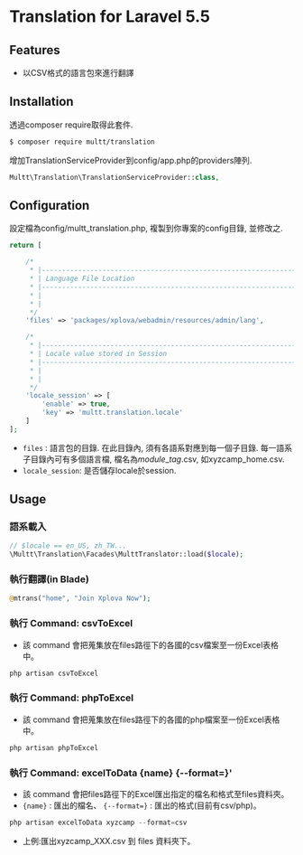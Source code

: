 # Translation for Laravel 5.5

## Features
* 以CSV格式的語言包來進行翻譯

## Installation

透過composer require取得此套件.
```sh
$ composer require multt/translation
```

增加TranslationServiceProvider到config/app.php的providers陣列.
```php
Multt\Translation\TranslationServiceProvider::class,
```

## Configuration
設定檔為config/multt_translation.php, 複製到你專案的config目錄, 並修改之.

```php
return [

    /*
     * |--------------------------------------------------------------------------
     * | Language File Location
     * |--------------------------------------------------------------------------
     * |
     * |
     */
    'files' => 'packages/xplova/webadmin/resources/admin/lang',

    /*
     * |--------------------------------------------------------------------------
     * | Locale value stored in Session
     * |--------------------------------------------------------------------------
     * |
     * |
     */
    'locale_session' => [
        'enable' => true,
        'key' => 'multt.translation.locale'
    ]
];
```

* `files` : 語言包的目錄. 在此目錄內, 須有各語系對應到每一個子目錄. 每一語系子目錄內可有多個語言檔, 檔名為$module$_$tag$.csv, 如xyzcamp_home.csv.
* `locale_session`: 是否儲存locale於session.

## Usage
### 語系載入
```php
// $locale == en_US, zh_TW...
\Multt\Translation\Facades\MulttTranslator::load($locale);
```

### 執行翻譯(in Blade)
```php
@mtrans("home", "Join Xplova Now");
```

### 執行 Command: csvToExcel
* 該 command 會把蒐集放在files路徑下的各國的csv檔案至一份Excel表格中。
```php
php artisan csvToExcel
```

### 執行 Command: phpToExcel
* 該 command 會把蒐集放在files路徑下的各國的php檔案至一份Excel表格中。
```php
php artisan phpToExcel
```

### 執行 Command: excelToData {name} {--format=}'
* 該 command 會把files路徑下的Excel匯出指定的檔名和格式至files資料夾。
* `{name}` : 匯出的檔名、 `{--format=}` : 匯出的格式(目前有csv/php)。
```php
php artisan excelToData xyzcamp --format=csv
```
* 上例:匯出xyzcamp_XXX.csv 到 files 資料夾下。